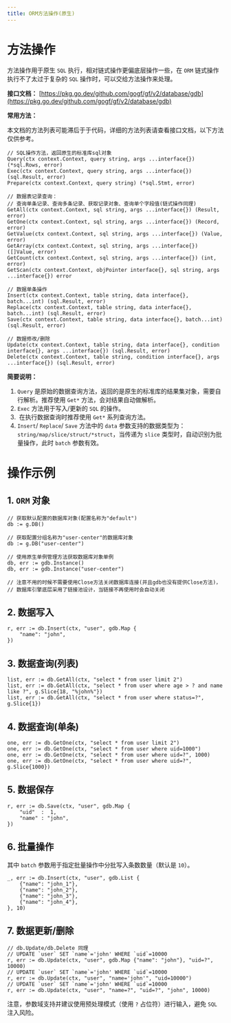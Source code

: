 ```yaml
---
title: ORM方法操作(原生)
---
```


# 方法操作

方法操作用于原生 `SQL` 执行，相对链式操作更偏底层操作一些，在 `ORM` 链式操作执行不了太过于复杂的 `SQL` 操作时，可以交给方法操作来处理。

**接口文档：** [https://pkg.go.dev/github.com/gogf/gf/v2/database/gdb](https://pkg.go.dev/github.com/gogf/gf/v2/database/gdb)

**常用方法：**

本文档的方法列表可能滞后于于代码，详细的方法列表请查看接口文档，以下方法仅供参考。

```
// SQL操作方法，返回原生的标准库sql对象
Query(ctx context.Context, query string, args ...interface{}) (*sql.Rows, error)
Exec(ctx context.Context, query string, args ...interface{}) (sql.Result, error)
Prepare(ctx context.Context, query string) (*sql.Stmt, error)

// 数据表记录查询：
// 查询单条记录、查询多条记录、获取记录对象、查询单个字段值(链式操作同理)
GetAll(ctx context.Context, sql string, args ...interface{}) (Result, error)
GetOne(ctx context.Context, sql string, args ...interface{}) (Record, error)
GetValue(ctx context.Context, sql string, args ...interface{}) (Value, error)
GetArray(ctx context.Context, sql string, args ...interface{}) ([]Value, error)
GetCount(ctx context.Context, sql string, args ...interface{}) (int, error)
GetScan(ctx context.Context, objPointer interface{}, sql string, args ...interface{}) error

// 数据单条操作
Insert(ctx context.Context, table string, data interface{}, batch...int) (sql.Result, error)
Replace(ctx context.Context, table string, data interface{}, batch...int) (sql.Result, error)
Save(ctx context.Context, table string, data interface{}, batch...int) (sql.Result, error)

// 数据修改/删除
Update(ctx context.Context, table string, data interface{}, condition interface{}, args ...interface{}) (sql.Result, error)
Delete(ctx context.Context, table string, condition interface{}, args ...interface{}) (sql.Result, error)
```

**简要说明：**

1. `Query` 是原始的数据查询方法，返回的是原生的标准库的结果集对象，需要自行解析。推荐使用 `Get*` 方法，会对结果自动做解析。
2. `Exec` 方法用于写入/更新的 `SQL` 的操作。
3.  在执行数据查询时推荐使用 `Get*` 系列查询方法。
4. `Insert`/ `Replace`/ `Save` 方法中的 `data` 参数支持的数据类型为： `string/map/slice/struct/*struct`，当传递为 `slice` 类型时，自动识别为批量操作，此时 `batch` 参数有效。

# 操作示例

## 1\. `ORM` 对象

```
// 获取默认配置的数据库对象(配置名称为"default")
db := g.DB()

// 获取配置分组名称为"user-center"的数据库对象
db := g.DB("user-center")

// 使用原生单例管理方法获取数据库对象单例
db, err := gdb.Instance()
db, err := gdb.Instance("user-center")

// 注意不用的时候不需要使用Close方法关闭数据库连接(并且gdb也没有提供Close方法)，
// 数据库引擎底层采用了链接池设计，当链接不再使用时会自动关闭
```

## 2\. 数据写入

```
r, err := db.Insert(ctx, "user", gdb.Map {
    "name": "john",
})
```

## 3\. 数据查询(列表)

```
list, err := db.GetAll(ctx, "select * from user limit 2")
list, err := db.GetAll(ctx, "select * from user where age > ? and name like ?", g.Slice{18, "%john%"})
list, err := db.GetAll(ctx, "select * from user where status=?", g.Slice{1})
```

## 4\. 数据查询(单条)

```
one, err := db.GetOne(ctx, "select * from user limit 2")
one, err := db.GetOne(ctx, "select * from user where uid=1000")
one, err := db.GetOne(ctx, "select * from user where uid=?", 1000)
one, err := db.GetOne(ctx, "select * from user where uid=?", g.Slice{1000})
```

## 5\. 数据保存

```
r, err := db.Save(ctx, "user", gdb.Map {
    "uid"  :  1,
    "name" : "john",
})
```

## 6\. 批量操作

其中 `batch` 参数用于指定批量操作中分批写入条数数量（默认是 `10`）。

```
_, err := db.Insert(ctx, "user", gdb.List {
    {"name": "john_1"},
    {"name": "john_2"},
    {"name": "john_3"},
    {"name": "john_4"},
}, 10)
```

## 7\. 数据更新/删除

```
// db.Update/db.Delete 同理
// UPDATE `user` SET `name`='john' WHERE `uid`=10000
r, err := db.Update(ctx, "user", gdb.Map {"name": "john"}, "uid=?", 10000)
// UPDATE `user` SET `name`='john' WHERE `uid`=10000
r, err := db.Update(ctx, "user", "name='john'", "uid=10000")
// UPDATE `user` SET `name`='john' WHERE `uid`=10000
r, err := db.Update(ctx, "user", "name=?", "uid=?", "john", 10000)
```

注意，参数域支持并建议使用预处理模式（使用 `?` 占位符）进行输入，避免 `SQL` 注入风险。